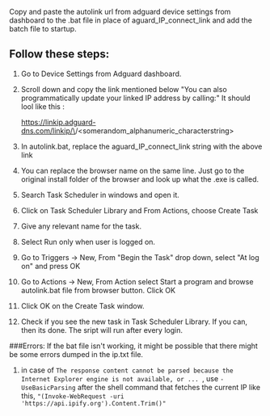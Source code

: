 Copy and paste the autolink url from adguard device settings from dashboard to the .bat file in place of aguard_IP_connect_link and add the batch file to startup.
## Follow these steps:

1. Go to Device Settings from Adguard dashboard.
2. Scroll down and copy the link mentioned below "You can also programmatically update your linked IP address by calling:"
    It should lool like this : 

    https://linkip.adguard-dns.com/linkip/\<deviceid>/\<somerandom_alphanumeric_characterstring>
3. In autolink.bat, replace the aguard_IP_connect_link string with the above link
4. You can replace the browser name on the same line. Just go to the original install folder of the browser and look up what the .exe is called.
5. Search Task Scheduler in windows and open it.
6. Click on Task Scheduler Library and From Actions, choose Create Task
7. Give any relevant name for the task.
8. Select Run only when user is logged on.
9. Go to Triggers -> New, From "Begin the Task" drop down, select "At log on" and press OK
10. Go to Actions -> New, From Action select Start a program and browse autolink.bat file from browser button. Click OK
11. Click OK on the Create Task window. 
12. Check if you see the new task in Task Scheduler Library. If you can, then its done. The sript will run after every login.


###Errors:
If the bat file isn't working, it might be possible that there might be some errors dumped in the ip.txt file.
1. in case of ```The response content cannot be parsed because the Internet Explorer engine is not available, or ... ```, use ```-UseBasicParsing``` after the shell command that fetches the current IP like this, ```"(Invoke-WebRequest -uri 'https://api.ipify.org').Content.Trim()"```
